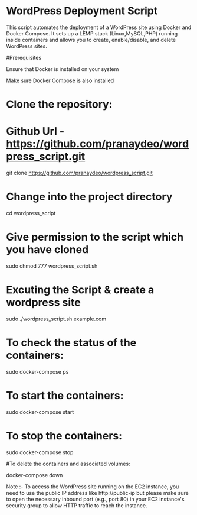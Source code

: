 # WordPress Deployment Script
This script automates the deployment of a WordPress site using Docker and Docker Compose. It sets up a LEMP stack (Linux,MySQL,PHP) running inside containers and allows you to create, enable/disable, and delete WordPress sites.

#Prerequisites

Ensure that Docker is installed on your system

Make sure Docker Compose is also installed

# Clone the repository:
# Github Url - https://github.com/pranaydeo/wordpress_script.git
git clone https://github.com/pranaydeo/wordpress_script.git

# Change into the project directory
cd wordpress_script 

# Give permission to the script which you have cloned
sudo chmod 777 wordpress_script.sh

# Excuting the Script & create a wordpress site
sudo ./wordpress_script.sh example.com

# To check the status of the containers:
sudo docker-compose ps

# To start the containers:
sudo docker-compose start

# To stop the containers:
sudo docker-compose stop

#To delete the containers and associated volumes:

docker-compose down

Note :- To access the WordPress site running on the EC2 instance, you need to use the public IP address like http://public-ip
but please make sure to open the necessary inbound port (e.g., port 80) in your EC2 instance's security group to allow HTTP traffic to reach the instance.

